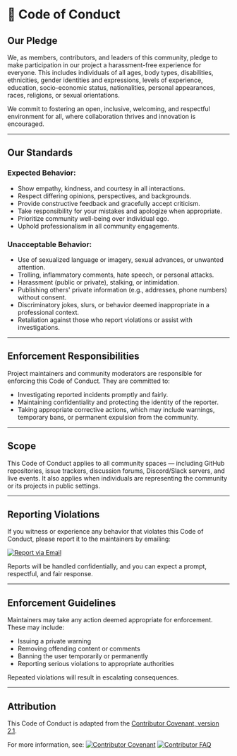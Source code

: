 # 📜 Code of Conduct

## Our Pledge

We, as members, contributors, and leaders of this community, pledge to make participation in our project a harassment-free experience for everyone. This includes individuals of all ages, body types, disabilities, ethnicities, gender identities and expressions, levels of experience, education, socio-economic status, nationalities, personal appearances, races, religions, or sexual orientations.

We commit to fostering an open, inclusive, welcoming, and respectful environment for all, where collaboration thrives and innovation is encouraged.

---

## Our Standards

### Expected Behavior:
- Show empathy, kindness, and courtesy in all interactions.
- Respect differing opinions, perspectives, and backgrounds.
- Provide constructive feedback and gracefully accept criticism.
- Take responsibility for your mistakes and apologize when appropriate.
- Prioritize community well-being over individual ego.
- Uphold professionalism in all community engagements.

### Unacceptable Behavior:
- Use of sexualized language or imagery, sexual advances, or unwanted attention.
- Trolling, inflammatory comments, hate speech, or personal attacks.
- Harassment (public or private), stalking, or intimidation.
- Publishing others' private information (e.g., addresses, phone numbers) without consent.
- Discriminatory jokes, slurs, or behavior deemed inappropriate in a professional context.
- Retaliation against those who report violations or assist with investigations.

---

## Enforcement Responsibilities

Project maintainers and community moderators are responsible for enforcing this Code of Conduct. They are committed to:
- Investigating reported incidents promptly and fairly.
- Maintaining confidentiality and protecting the identity of the reporter.
- Taking appropriate corrective actions, which may include warnings, temporary bans, or permanent expulsion from the community.

---

## Scope

This Code of Conduct applies to all community spaces — including GitHub repositories, issue trackers, discussion forums, Discord/Slack servers, and live events. It also applies when individuals are representing the community or its projects in public settings.

---

## Reporting Violations

If you witness or experience any behavior that violates this Code of Conduct, please report it to the maintainers by emailing:

[![Report via Email](https://img.shields.io/badge/Report%20to-nishangithub@gmail.com-blueviolet?style=flat&logo=gmail&logoColor=black)](mailto:nishangithub@gmail.com)

Reports will be handled confidentially, and you can expect a prompt, respectful, and fair response.

---

## Enforcement Guidelines

Maintainers may take any action deemed appropriate for enforcement. These may include:
- Issuing a private warning
- Removing offending content or comments
- Banning the user temporarily or permanently
- Reporting serious violations to appropriate authorities

Repeated violations will result in escalating consequences.

---

## Attribution

This Code of Conduct is adapted from the [Contributor Covenant, version 2.1](https://www.contributor-covenant.org/version/2/1/code_of_conduct/).

For more information, see:
[![Contributor Covenant](https://img.shields.io/badge/Contributor-Covenant%20v2.1-blueviolet?style=flat&logo=github&logoColor=black)](https://www.contributor-covenant.org)
[![Contributor FAQ](https://img.shields.io/badge/Read%20the-FAQ-blueviolet?style=flat&logo=github&logoColor=black)](https://www.contributor-covenant.org/faq)
